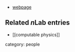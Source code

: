 

* [webpage](http://www.mathrix.org/zenil/)

## Related $n$Lab entries

* [[computable physics]]

category: people
